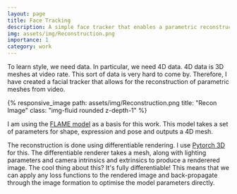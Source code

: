 ```yaml
---
layout: page
title: Face Tracking
description: A simple face tracker that enables a parametric reconstruction of video.
img: assets/img/Reconstruction.png
importance: 1
category: work
---
```


To learn style, we need data. In particular, we need 4D data. 4D data is 3D meshes at video rate. This sort of data is very hard to come by. Therefore, I have created a facial tracker that allows for the reconstruction of parametric meshes from video.

{% responsive_image path: assets/img/Reconstruction.png title: "Recon Image" class: "img-fluid rounded z-depth-1" %}

I am using the [FLAME model](https://flame.is.tue.mpg.de/) as a basis for this work. This model takes a set of parameters for shape, expression and pose and outputs a 4D mesh.

The reconstruction is done using differentiable rendering. I use [Pytorch 3D](https://pytorch3d.org/) for this. The differentiable renderer takes a mesh, along with lighting parameters and camera intrinsics and extrinsics to produce a renderered image. The cool thing about this? It's fully differentiable! This means that we can apply any loss functions to the rendered image and back-propagate through the image formation to optimise the model parameters directly.



